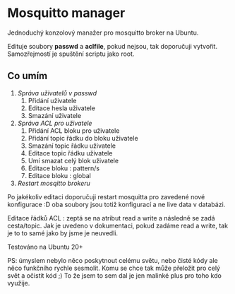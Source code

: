 # Mosquitto manager
Jednoduchý konzolový manažer pro mosquitto broker na Ubuntu. 

Edituje soubory **passwd** a **aclfile**, pokud nejsou, tak doporučuji vytvořit. Samozřejmostí je spuštění scriptu jako root.

## Co umím
1. *Správa uživatelů v passwd*
    1. Přidání uživatele
    1. Editace hesla uživatele
    1. Smazání uživatele
1. *Správa ACL pro uživatele*
    1. Přidání ACL bloku pro uživatele
    1. Přidání topic řádku do bloku uživatele
    1. Smazání topic řádku uživatele
    1. Editace topic řádku uživatele
    1. Umí smazat celý blok uživatele
    1. Editace bloku : pattern/s
    1. Editace bloku : global
1. *Restart mosqitto brokeru*

Po jakékoliv editaci doporučuji restart mosquitta pro zavedené nové konfigurace :D oba soubory jsou totiž konfigurací a ne live data v databázi.

Editace řádků ACL : zeptá se na atribut read a write a následně se zadá cesta/topic. Jak je uvedeno v dokumentaci, pokud zadáme read a write, tak je to to samé jako by jsme je neuvedli. 

Testováno na Ubuntu 20+

PS: úmyslem nebylo něco poskytnout celému světu, nebo čisté kódy ale něco funkčního rychle sesmolit. Komu se chce tak může přeložit pro celý svět a očistit kód ;) To že jsem to sem dal je jen malinké plus pro toho kdo využije.